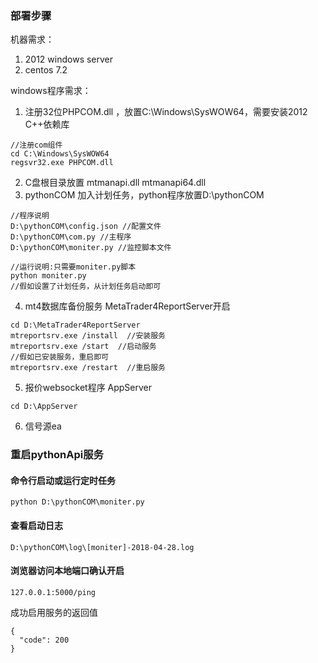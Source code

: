 ### 部署步骤
机器需求：
1. 2012 windows server
2. centos 7.2

windows程序需求：
1. 注册32位PHPCOM.dll ，放置C:\Windows\SysWOW64，需要安装2012 C++依赖库
    
```
//注册com组件
cd C:\Windows\SysWOW64
regsvr32.exe PHPCOM.dll
```

2. C盘根目录放置 mtmanapi.dll mtmanapi64.dll
3. pythonCOM 加入计划任务，python程序放置D:\pythonCOM

```
//程序说明
D:\pythonCOM\config.json //配置文件
D:\pythonCOM\com.py //主程序
D:\pythonCOM\moniter.py //监控脚本文件
```

```
//运行说明:只需要moniter.py脚本
python moniter.py
//假如设置了计划任务，从计划任务启动即可
```

4. mt4数据库备份服务 MetaTrader4ReportServer开启

```
cd D:\MetaTrader4ReportServer
mtreportsrv.exe /install  //安装服务
mtreportsrv.exe /start  //启动服务
//假如已安装服务，重启即可
mtreportsrv.exe /restart  //重启服务
```

5. 报价websocket程序 AppServer

```
cd D:\AppServer
```

6. 信号源ea


### 重启pythonApi服务
#### 命令行启动或运行定时任务
```
python D:\pythonCOM\moniter.py
```
#### 查看启动日志
```
D:\pythonCOM\log\[moniter]-2018-04-28.log
```
#### 浏览器访问本地端口确认开启
```
127.0.0.1:5000/ping
```
成功启用服务的返回值
```
{
  "code": 200
}
```
